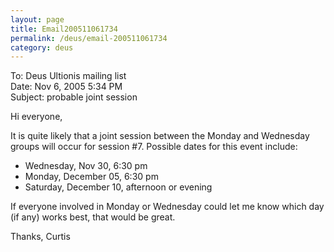 ```yaml
---
layout: page
title: Email200511061734
permalink: /deus/email-200511061734
category: deus
---
```

To: Deus Ultionis mailing list
<br>Date: Nov 6, 2005 5:34 PM
<br>Subject: probable joint session

Hi everyone,

It is quite likely that a joint session between the Monday and Wednesday groups will occur for session #7. Possible dates for this event include:

* Wednesday, Nov 30, 6:30 pm
* Monday, December 05, 6:30 pm
* Saturday, December 10, afternoon or evening

If everyone involved in Monday or Wednesday could let me know which day (if any) works best, that would be great.

Thanks,
Curtis
